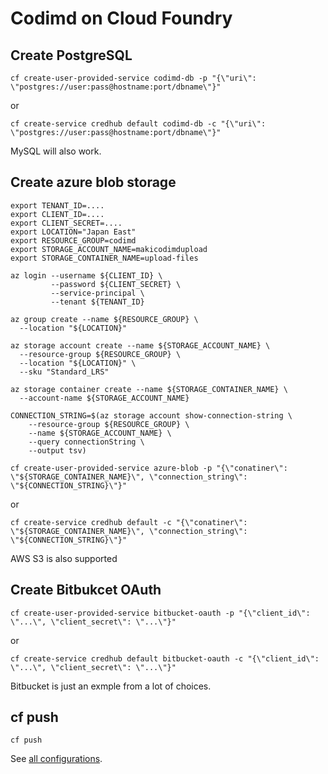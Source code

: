 # Codimd on Cloud Foundry


## Create PostgreSQL

```
cf create-user-provided-service codimd-db -p "{\"uri\": \"postgres://user:pass@hostname:port/dbname\"}"
```
or
```
cf create-service credhub default codimd-db -c "{\"uri\": \"postgres://user:pass@hostname:port/dbname\"}"
```

MySQL will also work.

## Create azure blob storage

```
export TENANT_ID=....
export CLIENT_ID=....
export CLIENT_SECRET=....
export LOCATION="Japan East"
export RESOURCE_GROUP=codimd
export STORAGE_ACCOUNT_NAME=makicodimdupload
export STORAGE_CONTAINER_NAME=upload-files

az login --username ${CLIENT_ID} \
         --password ${CLIENT_SECRET} \
         --service-principal \
         --tenant ${TENANT_ID} 

az group create --name ${RESOURCE_GROUP} \
  --location "${LOCATION}"

az storage account create --name ${STORAGE_ACCOUNT_NAME} \
  --resource-group ${RESOURCE_GROUP} \
  --location "${LOCATION}" \
  --sku "Standard_LRS"

az storage container create --name ${STORAGE_CONTAINER_NAME} \
  --account-name ${STORAGE_ACCOUNT_NAME}
    
CONNECTION_STRING=$(az storage account show-connection-string \
    --resource-group ${RESOURCE_GROUP} \
    --name ${STORAGE_ACCOUNT_NAME} \
    --query connectionString \
    --output tsv)
```



```
cf create-user-provided-service azure-blob -p "{\"conatiner\": \"${STORAGE_CONTAINER_NAME}\", \"connection_string\": \"${CONNECTION_STRING}\"}"
```
or
```
cf create-service credhub default -c "{\"conatiner\": \"${STORAGE_CONTAINER_NAME}\", \"connection_string\": \"${CONNECTION_STRING}\"}"
```


AWS S3 is also supported

## Create Bitbukcet OAuth

```
cf create-user-provided-service bitbucket-oauth -p "{\"client_id\": \"...\", \"client_secret\": \"...\"}"
```
or
```
cf create-service credhub default bitbucket-oauth -c "{\"client_id\": \"...\", \"client_secret\": \"...\"}" 
```

Bitbucket is just an exmple from a lot of choices.

## cf push

```
cf push
```

See [all configurations](https://hackmd.io/c/codimd-documentation/%2Fs%2Fcodimd-configuration).
